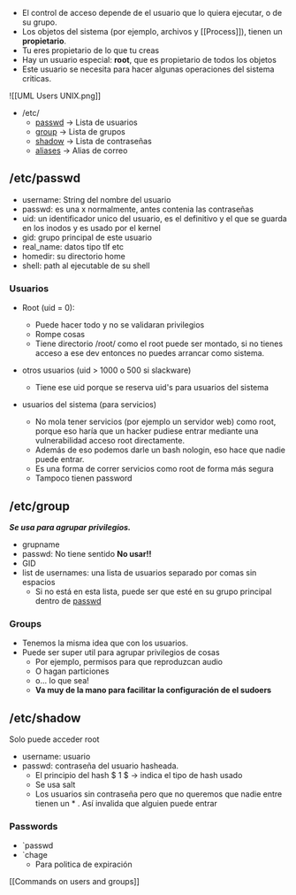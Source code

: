 - El control de acceso depende de el usuario que lo quiera ejecutar, o de su grupo.
- Los objetos del sistema (por ejemplo, archivos y [[Process]]), tienen un **propietario**.
- Tu eres propietario de lo que tu creas
- Hay un usuario especial: **root**, que es propietario de todos los objetos
- Este usuario se necesita para hacer algunas operaciones del sistema criticas.

![[UML Users UNIX.png]]
- /etc/
	- [passwd](#/etc/passwd) -> Lista de usuarios
	- [group](#/etc/group) -> Lista de grupos
	- [shadow](#/etc/shadow) -> Lista de contraseñas
	- [aliases](#/etc/aliases) -> Alias de correo 

## /etc/passwd

- username: String del nombre del usuario
- passwd: es una x normalmente, antes contenia las contraseñas
- uid: un identificador unico del usuario, es el definitivo y el que se guarda en los inodos y es usado por el kernel
- gid: grupo principal de este usuario
- real_name: datos tipo tlf etc
- homedir: su directorio home
- shell: path al ejecutable de su shell

### Usuarios
- Root (uid = 0):

	- Puede hacer todo y no se validaran privilegios
	- Rompe cosas
	- Tiene directorio /root/ como el root puede ser montado, si no tienes acceso a ese dev entonces no puedes arrancar como sistema.
- otros usuarios (uid > 1000 o 500 si slackware)
	- Tiene ese uid porque se reserva uid's para usuarios del sistema
- usuarios del sistema (para servicios)
	- No mola tener servicios (por ejemplo un servidor web) como root, porque eso haría que un hacker pudiese entrar mediante una vulnerabilidad acceso root directamente.
	- Además de eso podemos darle un bash nologin, eso hace que nadie puede entrar.
	- Es una forma de correr servicios como root de forma más segura
	- Tampoco tienen password


## /etc/group
***Se usa para agrupar privilegios.***
- grupname
- passwd: No tiene sentido **No usar!!**
- GID
- list de usernames: una lista de usuarios separado por comas sin espacios
	- Si no está en esta lista, puede ser que esté en su grupo principal dentro de [passwd](#/etc/passwd)
### Groups
- Tenemos la misma idea que con los usuarios.
- Puede ser super util para agrupar privilegios de cosas
	- Por ejemplo, permisos para que reproduzcan audio
	- O hagan particiones
	- o... lo que sea! 
	- **Va muy de la mano para facilitar la configuración de el sudoers**

## /etc/shadow
Solo puede acceder root
- username: usuario
- passwd: contraseña del usuario hasheada.
	- El principio del hash $ 1 $ -> indica el tipo de hash usado
	- Se usa salt
	- Los usuarios sin contraseña pero que no queremos que nadie entre tienen un * . Así invalida que alguien puede entrar

### Passwords
- `passwd
- `chage
	- Para politica de expiración





[[Commands on users and groups]]